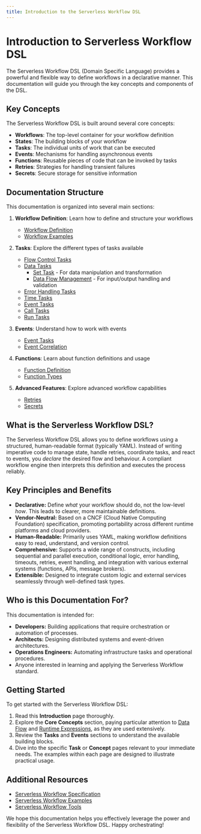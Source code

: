 ```yaml
---
title: Introduction to the Serverless Workflow DSL
---
```


# Introduction to Serverless Workflow DSL

The Serverless Workflow DSL (Domain Specific Language) provides a powerful and flexible way to define workflows in a declarative manner. This documentation will guide you through the key concepts and components of the DSL.

## Key Concepts

The Serverless Workflow DSL is built around several core concepts:

- **Workflows**: The top-level container for your workflow definition
- **States**: The building blocks of your workflow
- **Tasks**: The individual units of work that can be executed
- **Events**: Mechanisms for handling asynchronous events
- **Functions**: Reusable pieces of code that can be invoked by tasks
- **Retries**: Strategies for handling transient failures
- **Secrets**: Secure storage for sensitive information

## Documentation Structure

This documentation is organized into several main sections:

1. **Workflow Definition**: Learn how to define and structure your workflows
   - [Workflow Definition](dsl-workflow-definition.md)
   - [Workflow Examples](dsl-workflow-examples.md)

2. **Tasks**: Explore the different types of tasks available
   - [Flow Control Tasks](dsl-flow-overview.md)
   - [Data Tasks](dsl-data-flow.md)
     - [Set Task](dsl-task-set.md) - For data manipulation and transformation
     - [Data Flow Management](dsl-data-flow.md) - For input/output handling and validation
   - [Error Handling Tasks](dsl-errors-overview.md)
   - [Time Tasks](dsl-task-wait.md)
   - [Event Tasks](dsl-events-overview.md)
   - [Call Tasks](dsl-call-overview.md)
   - [Run Tasks](dsl-run-overview.md)

3. **Events**: Understand how to work with events
   - [Event Tasks](dsl-events-overview.md)
   - [Event Correlation](dsl-event-correlation.md)

4. **Functions**: Learn about function definitions and usage
   - [Function Definition](dsl-call-function.md)
   - [Function Types](dsl-call-overview.md)

5. **Advanced Features**: Explore advanced workflow capabilities
   - [Retries](dsl-task-try.md)
   - [Secrets](dsl-secrets.md)

## What is the Serverless Workflow DSL?

The Serverless Workflow DSL allows you to define workflows using a structured, human-readable format (typically YAML). Instead of writing imperative code to manage state, handle retries, coordinate tasks, and react to events, you *declare* the desired flow and behaviour. A compliant workflow engine then interprets this definition and executes the process reliably.

## Key Principles and Benefits

*   **Declarative:** Define *what* your workflow should do, not the low-level *how*. This leads to clearer, more maintainable definitions.
*   **Vendor-Neutral:** Based on a CNCF (Cloud Native Computing Foundation) specification, promoting portability across different runtime platforms and cloud providers.
*   **Human-Readable:** Primarily uses YAML, making workflow definitions easy to read, understand, and version control.
*   **Comprehensive:** Supports a wide range of constructs, including sequential and parallel execution, conditional logic, error handling, timeouts, retries, event handling, and integration with various external systems (functions, APIs, message brokers).
*   **Extensible:** Designed to integrate custom logic and external services seamlessly through well-defined task types.

## Who is this Documentation For?

This documentation is intended for:

*   **Developers:** Building applications that require orchestration or automation of processes.
*   **Architects:** Designing distributed systems and event-driven architectures.
*   **Operations Engineers:** Automating infrastructure tasks and operational procedures.
*   Anyone interested in learning and applying the Serverless Workflow standard.


## Getting Started

To get started with the Serverless Workflow DSL:

1. Read this **Introduction** page thoroughly.
2. Explore the **Core Concepts** section, paying particular attention to [Data Flow](dsl-data-flow.md) and [Runtime Expressions](dsl-runtime-expressions.md), as they are used extensively.
3. Review the **Tasks** and **Events** sections to understand the available building blocks.
4. Dive into the specific **Task** or **Concept** pages relevant to your immediate needs. The examples within each page are designed to illustrate practical usage.

## Additional Resources

- [Serverless Workflow Specification](https://serverlessworkflow.io/)
- [Serverless Workflow Examples](https://github.com/serverlessworkflow/specification/tree/main/examples)
- [Serverless Workflow Tools](https://serverlessworkflow.io/tools/)

We hope this documentation helps you effectively leverage the power and flexibility of the Serverless Workflow DSL. Happy orchestrating! 